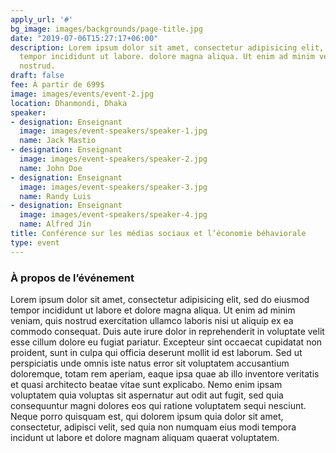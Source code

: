 ```yaml
---
apply_url: '#'
bg_image: images/backgrounds/page-title.jpg
date: "2019-07-06T15:27:17+06:00"
description: Lorem ipsum dolor sit amet, consectetur adipisicing elit, sed do eiusmod
  tempor incididunt ut labore. dolore magna aliqua. Ut enim ad minim veniam, quis
  nostrud.
draft: false
fee: À partir de 699$
image: images/events/event-2.jpg
location: Dhanmondi, Dhaka
speaker:
- designation: Enseignant
  image: images/event-speakers/speaker-1.jpg
  name: Jack Mastio
- designation: Enseignant
  image: images/event-speakers/speaker-2.jpg
  name: John Doe
- designation: Enseignant
  image: images/event-speakers/speaker-3.jpg
  name: Randy Luis
- designation: Enseignant
  image: images/event-speakers/speaker-4.jpg
  name: Alfred Jin
title: Conférence sur les médias sociaux et l’économie béhaviorale
type: event
---
```


### À propos de l’événement

Lorem ipsum dolor sit amet, consectetur adipisicing elit, sed do eiusmod tempor incididunt ut labore et dolore magna aliqua. Ut enim ad minim veniam, quis nostrud exercitation ullamco laboris nisi ut aliquip ex ea commodo consequat. Duis aute irure dolor in reprehenderit in voluptate velit esse cillum dolore eu fugiat  pariatur. Excepteur sint occaecat cupidatat non proident, sunt in culpa qui officia deserunt mollit id est laborum. Sed ut perspiciatis unde omnis iste natus error sit voluptatem accusantium doloremque, totam rem aperiam, eaque ipsa quae ab illo inventore veritatis et quasi architecto beatae vitae sunt explicabo. Nemo enim ipsam voluptatem quia voluptas sit aspernatur aut odit aut fugit, sed quia consequuntur magni dolores eos qui ratione voluptatem sequi nesciunt. Neque porro quisquam est, qui dolorem ipsum quia dolor sit amet, consectetur, adipisci velit, sed quia non numquam eius modi tempora incidunt ut labore et dolore magnam aliquam quaerat voluptatem.